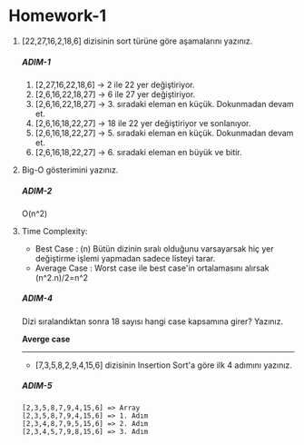 # Homework-1 

1. [22,27,16,2,18,6] dizisinin sort türüne göre aşamalarını yazınız.

   ##### ADIM-1

   1. [2,27,16,22,18,6] -> 2 ile 22 yer değiştiriyor.
   2. [2,6,16,22,18,27] -> 6 ile 27 yer değiştiriyor.
   3. [2,6,16,22,18,27] -> 3. sıradaki eleman en küçük. Dokunmadan devam et.
   4. [2,6,16,18,22,27] -> 18 ile 22 yer değiştiriyor ve sonlanıyor.
   5. [2,6,16,18,22,27] -> 5. sıradaki eleman en küçük. Dokunmadan devam et.
   6. [2,6,16,18,22,27] -> 6. sıradaki eleman en büyük ve bitir.

2. Big-O gösterimini yazınız.

   ##### ADIM-2

   O(n^2)

3. Time Complexity:

   - Best Case : (n) Bütün dizinin sıralı olduğunu varsayarsak hiç yer değiştirme 
     işlemi yapmadan sadece listeyi tarar.
   - Average Case : Worst case ile best case'in ortalamasını alırsak (n^2.n)/2=n^2
  
   ##### ADIM-4

     Dizi sıralandıktan sonra 18 sayısı hangi case kapsamına girer? Yazınız.

    **Averge case** 

   ---

   - [7,3,5,8,2,9,4,15,6] dizisinin Insertion Sort'a göre ilk 4 adımını yazınız. 

   ##### ADIM-5

       [2,3,5,8,7,9,4,15,6] => Array
       [2,3,5,8,7,9,4,15,6] => 1. Adım
       [2,3,4,8,7,9,5,15,6] => 2. Adım
       [2,3,4,5,7,9,8,15,6] => 3. Adım

